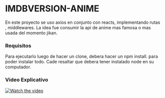 # IMDBVERSION-ANIME

En este proyecto se uso axios en conjunto con reacts, implementando rutas , middlewares.
La idea fue consumir la api de anime mas famosa o mas usada del momento jikan.


### Requisitos
Para ejecutarlo luego de hacer un clone, debera hacer un npm install.
para poder instalar todo.
Cade resaltar que debera tener instalado node en su computador.

### Video Explicativo
[![Watch the video](https://prnt.sc/KlWiTpx742fz)](https://youtu.be/EfghXvV-Dqo)